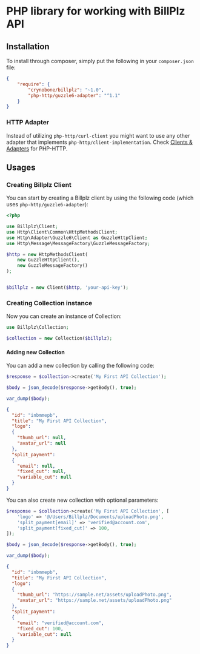 PHP library for working with BillPlz API
==============

## Installation

To install through composer, simply put the following in your `composer.json` file:

```json
{
    "require": {
        "crynobone/billplz": "~1.0",
        "php-http/guzzle6-adapter": "^1.1"
    }
}
```

### HTTP Adapter

Instead of utilizing `php-http/curl-client` you might want to use any other adapter that implements `php-http/client-implementation`. Check [Clients & Adapters](http://docs.php-http.org/en/latest/clients.html) for PHP-HTTP.

## Usages

### Creating Billplz Client

You can start by creating a Billplz client by using the following code (which uses `php-http/guzzle6-adapter`):

```php
<?php

use Billplz\Client;
use Http\Client\Common\HttpMethodsClient;
use Http\Adapter\Guzzle6\Client as GuzzleHttpClient;
use Http\Message\MessageFactory\GuzzleMessageFactory;

$http = new HttpMethodsClient(
    new GuzzleHttpClient(), 
    new GuzzleMessageFactory()
);


$billplz = new Client($http, 'your-api-key');
```

### Creating Collection instance

Now you can create an instance of Collection:

```php
use Billplz\Collection;

$collection = new Collection($billplz);
```


#### Adding new Collection

You can add a new collection by calling the following code:

```php
$response = $collection->create('My First API Collection');

$body = json_decode($response->getBody(), true);

var_dump($body);
```

```json
{
  "id": "inbmmepb",
  "title": "My First API Collection",
  "logo": 
  {
    "thumb_url": null,
    "avatar_url": null
  },
  "split_payment": 
  {
    "email": null,
    "fixed_cut": null,
    "variable_cut": null
  }
}
```

You can also create new collection with optional parameters:

```php
$response = $collection->create('My First API Collection', [
    'logo' => '@/Users/Billplz/Documents/uploadPhoto.png',
    'split_payment[email]' => 'verified@account.com',
    'split_payment[fixed_cut]' => 100,
]);

$body = json_decode($response->getBody(), true);

var_dump($body);
```

```json
{
  "id": "inbmmepb",
  "title": "My First API Collection",
  "logo":
  {
    "thumb_url": "https://sample.net/assets/uploadPhoto.png",
    "avatar_url": "https://sample.net/assets/uploadPhoto.png"
  },
  "split_payment": 
  {
    "email": "verified@account.com",
    "fixed_cut": 100,
    "variable_cut": null
  }
}
```
